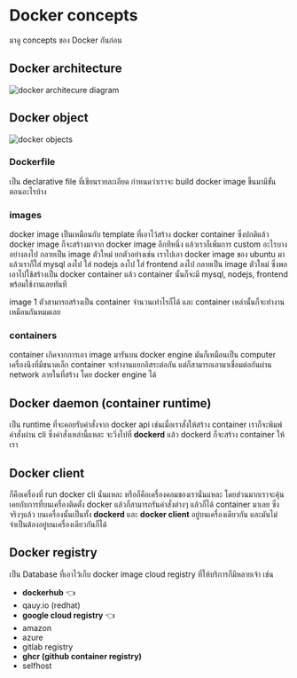 # Docker concepts

มาดู concepts ของ Docker กันก่อน

## Docker architecture

![docker architecure diagram](https://docs.docker.com/guides/images/docker-architecture.webp)

## Docker object

![docker objects](https://miro.medium.com/v2/resize:fit:1079/1*3ds-PdxGGMN-ZzJH95_lsA.png)

### Dockerfile

เป็น declarative file ที่เขียนรายละเอียด กำหนดว่าเราจะ build docker image ขึ้นมามีขั้นตอนอะไรบ้าง

### images

docker image เป็นเหมือนกับ template ที่เอาไว้สร้าง docker container
ซึ่งปกติแล้ว docker image ก็จะสร้างมาจาก docker image อีกทีหนึ่ง แล้วเราก็เพิ่มการ custom อะไรบางอย่างลงไป กลายเป็น image ตัวใหม่
ยกตัวอย่างเช่น เราไปเอา docker image ของ ubuntu มา แล้วเราก็ใส่ mysql ลงไป ใส่ nodejs ลงไป ใส่ frontend ลงไป กลายเป็น image ตัวใหม่ ซึ่งพอเอาไปใช้สร้างเป็น docker container แล้ว container นั้นก็จะมี mysql, nodejs, frontend พร้อมใช้งานเลยทันที

image 1 ตัวสามารถสร้างเป็น container จำนวนเท่าไรก็ได้ และ container เหล่านั้นก็จะทำงานเหมือนกันหมดเลย

### containers

container เกิดจากการเอา image มารันบน docker engine มันก็เหมือนเป็น computer เครื่องนึงที่มีขนาดเล็ก
container จะทำงานแยกอิสระต่อกัน แต่ก็สามารถเอามาเชื่อมต่อกันผ่าน network ภายในที่สร้าง โดย docker engine ได้

## Docker daemon (container runtime)

เป็น runtime ที่จะคอยรับคำสั่งจาก docker api
เช่นเมื่อเราสั่งให้สร้าง container เราก็จะพิมพ์คำสั่งผ่าน cli ซึ่งคำสั่งเหล่านี้แหละ จะวิ่งไปที่ **dockerd** แล้ว dockerd ก็จะสร้าง container ให้เรา

## Docker client

ก็คือเครื่องที่ run docker cli นั่นแหละ หรือก็คือเครื่องคอมของเรานั่นแหละ
โดยส่วนมากเราจะคุ้นเคยกับการที่บนเครื่องติดตั้ง docker แล้วก็สามารถรันคำสั่งต่างๆ แล้วก็ได้ container มาเลย ซึ่งจริงๆแล้ว บนเครื่องนั้นเป็นทั้ง **dockerd** และ **docker client** อยู่บนเครื่องเดียวกัน
และมันไม่จำเป็นต้องอยู่บนเครื่องเดียวกันก็ได้

## Docker registry

เป็น Database ที่เอาไว้เก็บ docker image
cloud registry ที่ให้บริการก็มีหลายเจ้า เช่น

- **dockerhub** 👈
- qauy.io (redhat)
- **google cloud registry** 👈
- amazon
- azure
- gitlab registry
- **ghcr (github container registry)**
- selfhost
